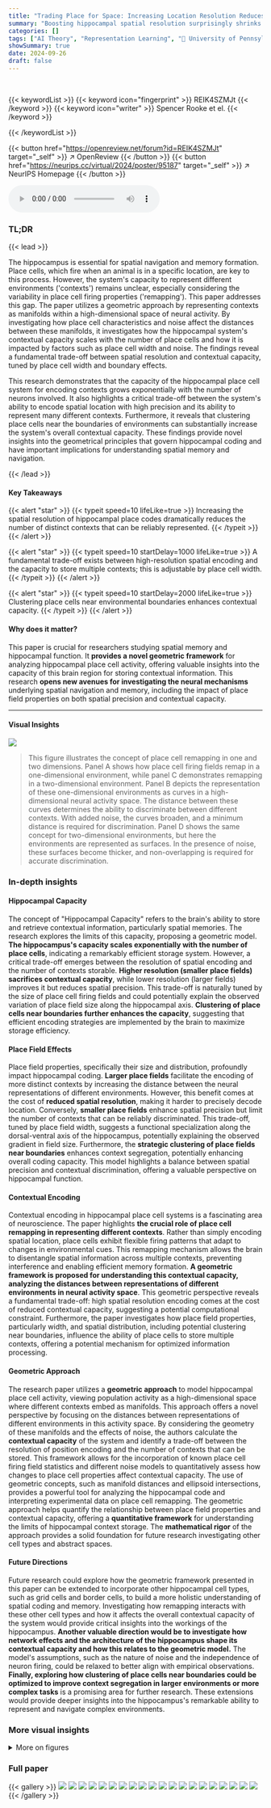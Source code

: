 ```yaml
---
title: "Trading Place for Space: Increasing Location Resolution Reduces Contextual Capacity in Hippocampal Codes"
summary: "Boosting hippocampal spatial resolution surprisingly shrinks its contextual memory capacity, revealing a crucial trade-off between precision and context storage."
categories: []
tags: ["AI Theory", "Representation Learning", "🏢 University of Pennsylvania",]
showSummary: true
date: 2024-09-26
draft: false
---
```


<br>

{{< keywordList >}}
{{< keyword icon="fingerprint" >}} REIK4SZMJt {{< /keyword >}}
{{< keyword icon="writer" >}} Spencer Rooke et el. {{< /keyword >}}
 
{{< /keywordList >}}

{{< button href="https://openreview.net/forum?id=REIK4SZMJt" target="_self" >}}
↗ OpenReview
{{< /button >}}
{{< button href="https://neurips.cc/virtual/2024/poster/95187" target="_self" >}}
↗ NeurIPS Homepage
{{< /button >}}


<audio controls>
    <source src="https://ai-paper-reviewer.com/REIK4SZMJt/podcast.wav" type="audio/wav">
    Your browser does not support the audio element.
</audio>


### TL;DR


{{< lead >}}

The hippocampus is essential for spatial navigation and memory formation.  Place cells, which fire when an animal is in a specific location, are key to this process. However, the system's capacity to represent different environments ('contexts') remains unclear, especially considering the variability in place cell firing properties ('remapping'). This paper addresses this gap. The paper utilizes a geometric approach by representing contexts as manifolds within a high-dimensional space of neural activity. By investigating how place cell characteristics and noise affect the distances between these manifolds, it investigates how the hippocampal system's contextual capacity scales with the number of place cells and how it is impacted by factors such as place cell width and noise.  The findings reveal a fundamental trade-off between spatial resolution and contextual capacity, tuned by place cell width and boundary effects. 

This research demonstrates that the capacity of the hippocampal place cell system for encoding contexts grows exponentially with the number of neurons involved. It also highlights a critical trade-off between the system's ability to encode spatial location with high precision and its ability to represent many different contexts.  Furthermore, it reveals that clustering place cells near the boundaries of environments can substantially increase the system's overall contextual capacity. These findings provide novel insights into the geometrical principles that govern hippocampal coding and have important implications for understanding spatial memory and navigation.

{{< /lead >}}


#### Key Takeaways

{{< alert "star" >}}
{{< typeit speed=10 lifeLike=true >}} Increasing the spatial resolution of hippocampal place codes dramatically reduces the number of distinct contexts that can be reliably represented. {{< /typeit >}}
{{< /alert >}}

{{< alert "star" >}}
{{< typeit speed=10 startDelay=1000 lifeLike=true >}} A fundamental trade-off exists between high-resolution spatial encoding and the capacity to store multiple contexts; this is adjustable by place cell width. {{< /typeit >}}
{{< /alert >}}

{{< alert "star" >}}
{{< typeit speed=10 startDelay=2000 lifeLike=true >}} Clustering place cells near environmental boundaries enhances contextual capacity. {{< /typeit >}}
{{< /alert >}}

#### Why does it matter?
This paper is crucial for researchers studying spatial memory and hippocampal function.  It **provides a novel geometric framework** for analyzing hippocampal place cell activity, offering valuable insights into the capacity of this brain region for storing contextual information. This research **opens new avenues for investigating the neural mechanisms** underlying spatial navigation and memory, including the impact of place field properties on both spatial precision and contextual capacity.

------
#### Visual Insights



![](https://ai-paper-reviewer.com/REIK4SZMJt/figures_1_1.jpg)

> This figure illustrates the concept of place cell remapping in one and two dimensions. Panel A shows how place cell firing fields remap in a one-dimensional environment, while panel C demonstrates remapping in a two-dimensional environment. Panel B depicts the representation of these one-dimensional environments as curves in a high-dimensional neural activity space. The distance between these curves determines the ability to discriminate between different contexts. With added noise, the curves broaden, and a minimum distance is required for discrimination. Panel D shows the same concept for two-dimensional environments, but here the environments are represented as surfaces. In the presence of noise, these surfaces become thicker, and non-overlapping is required for accurate discrimination.







### In-depth insights


#### Hippocampal Capacity
The concept of "Hippocampal Capacity" refers to the brain's ability to store and retrieve contextual information, particularly spatial memories.  The research explores the limits of this capacity, proposing a geometric model. **The hippocampus's capacity scales exponentially with the number of place cells**, indicating a remarkably efficient storage system. However, a critical trade-off emerges between the resolution of spatial encoding and the number of contexts storable. **Higher resolution (smaller place fields) sacrifices contextual capacity**, while lower resolution (larger fields) improves it but reduces spatial precision. This trade-off is naturally tuned by the size of place cell firing fields and could potentially explain the observed variation of place field size along the hippocampal axis.  **Clustering of place cells near boundaries further enhances the capacity**, suggesting that efficient encoding strategies are implemented by the brain to maximize storage efficiency.

#### Place Field Effects
Place field properties, specifically their size and distribution, profoundly impact hippocampal coding.  **Larger place fields** facilitate the encoding of more distinct contexts by increasing the distance between the neural representations of different environments. However, this benefit comes at the cost of **reduced spatial resolution**, making it harder to precisely decode location. Conversely, **smaller place fields** enhance spatial precision but limit the number of contexts that can be reliably discriminated. This trade-off, tuned by place field width, suggests a functional specialization along the dorsal-ventral axis of the hippocampus, potentially explaining the observed gradient in field size.  Furthermore, the **strategic clustering of place fields near boundaries** enhances context segregation, potentially enhancing overall coding capacity. This model highlights a balance between spatial precision and contextual discrimination, offering a valuable perspective on hippocampal function.

#### Contextual Encoding
Contextual encoding in hippocampal place cell systems is a fascinating area of neuroscience.  The paper highlights **the crucial role of place cell remapping in representing different contexts**.  Rather than simply encoding spatial location, place cells exhibit flexible firing patterns that adapt to changes in environmental cues. This remapping mechanism allows the brain to disentangle spatial information across multiple contexts, preventing interference and enabling efficient memory formation. **A geometric framework is proposed for understanding this contextual capacity, analyzing the distances between representations of different environments in neural activity space**. This geometric perspective reveals a fundamental trade-off: high spatial resolution encoding comes at the cost of reduced contextual capacity, suggesting a potential computational constraint.  Furthermore, the paper investigates how place field properties, particularly width, and spatial distribution, including potential clustering near boundaries, influence the ability of place cells to store multiple contexts, offering a potential mechanism for optimized information processing.

#### Geometric Approach
The research paper utilizes a **geometric approach** to model hippocampal place cell activity, viewing population activity as a high-dimensional space where different contexts embed as manifolds.  This approach offers a novel perspective by focusing on the distances between representations of different environments in this activity space. By considering the geometry of these manifolds and the effects of noise, the authors calculate the **contextual capacity** of the system and identify a trade-off between the resolution of position encoding and the number of contexts that can be stored. This framework allows for the incorporation of known place cell firing field statistics and different noise models to quantitatively assess how changes to place cell properties affect contextual capacity. The use of geometric concepts, such as manifold distances and ellipsoid intersections, provides a powerful tool for analyzing the hippocampal code and interpreting experimental data on place cell remapping. The geometric approach helps quantify the relationship between place field properties and contextual capacity, offering a **quantitative framework** for understanding the limits of hippocampal context storage.  The **mathematical rigor** of the approach provides a solid foundation for future research investigating other cell types and abstract spaces.

#### Future Directions
Future research could explore how the geometric framework presented in this paper can be extended to incorporate other hippocampal cell types, such as grid cells and border cells, to build a more holistic understanding of spatial coding and memory. Investigating how remapping interacts with these other cell types and how it affects the overall contextual capacity of the system would provide critical insights into the workings of the hippocampus.  **Another valuable direction would be to investigate how network effects and the architecture of the hippocampus shape its contextual capacity and how this relates to the geometric model.**  The model's assumptions, such as the nature of noise and the independence of neuron firing, could be relaxed to better align with empirical observations.  **Finally, exploring how clustering of place cells near boundaries could be optimized to improve context segregation in larger environments or more complex tasks** is a promising area for further research. These extensions would provide deeper insights into the hippocampus's remarkable ability to represent and navigate complex environments.


### More visual insights

<details>
<summary>More on figures
</summary>


![](https://ai-paper-reviewer.com/REIK4SZMJt/figures_4_1.jpg)

> This figure shows the results of the simulations performed in the paper. Panel A shows the distributions of the minimum distances in rate space for both the constant and rate-dependent noise models. Panel B displays the probability that two contexts are distinguishable given different noise levels and numbers of neurons. Finally, panel C depicts the relationship between the number of storable contexts, the number of neurons, and different noise levels. The black line in panel C is a prediction made based on the theoretical analysis.


![](https://ai-paper-reviewer.com/REIK4SZMJt/figures_6_1.jpg)

> This figure shows the value of the exponential γ (which determines how the number of storable contexts scales with the number of neurons) as a function of firing field width and noise level.  It demonstrates that the optimal firing field width depends on the environment dimensionality (1D vs 2D) and the type of noise model (Gaussian vs. Poisson-like).  The white lines show when the system can no longer distinguish between contexts. The Poisson noise model is more robust to noise, and narrower relative widths are preferable in larger environments.


![](https://ai-paper-reviewer.com/REIK4SZMJt/figures_7_1.jpg)

> This figure shows the value of the exponential y (related to the capacity of the hippocampal place cell system) as a function of firing field width and noise level.  The results are shown for both Gaussian (rate-independent) and Poisson-like (rate-dependent) noise models in both one-dimensional (1m) and two-dimensional (1m²) environments.  The plots reveal a trade-off between context separation and spatial resolution tuned by the firing field width.  The Poisson-like model is generally more robust to noise. White lines indicate the non-separable regime where context discrimination is no longer reliable.


![](https://ai-paper-reviewer.com/REIK4SZMJt/figures_8_1.jpg)

> Figure 5 shows the effect of inhomogeneous place cell distribution on context separation. Panel A displays the surface of minimum distances in neural activity space between two contexts as a function of the positions within each context. Panel B shows the average minimum distance for different firing field widths and place cell distribution biases. Panel C shows the optimal bias for different firing field widths. Panel D shows that the average minimum distance is minimum near the boundary when the bias parameter is 1.


![](https://ai-paper-reviewer.com/REIK4SZMJt/figures_13_1.jpg)

> This figure shows the distributions of the number of firing fields per neuron, as determined by the gamma-Poisson distribution used in the simulations.  The top row displays these distributions for one-dimensional environments of varying lengths (1m to 8m), while the bottom row shows the distributions for two-dimensional environments (1m² to 8m²).  The key observation is that as the size of the environment increases, a larger number of neurons become active and contribute to the representation.


![](https://ai-paper-reviewer.com/REIK4SZMJt/figures_16_1.jpg)

> This figure shows the numerical results supporting the theoretical prediction that the constants μδ, λδ, μφ, and λφ, related to the mean and variance of the minimum distances in rate space for both Gaussian and Poisson-like noise models, remain independent of the number of neurons (N) when N is large.  The plots show that the values of these parameters converge as N increases, demonstrating that the scaling behavior of the minimum distances is well-approximated by the theoretical model in the large N limit. This supports the analytical derivations made in the paper.


![](https://ai-paper-reviewer.com/REIK4SZMJt/figures_20_1.jpg)

> This figure shows the calculated value of the exponential y (from equation 14 in the paper) at large N, which represents the exponential growth of the number of storable contexts with the number of neurons, plotted as a function of firing field width and neuronal noise.  The results are shown for both Gaussian (rate-independent) and Poisson-like (rate-dependent) noise models, and for both one-dimensional (1m) and two-dimensional (1m²) environments of varying sizes.  The white lines in each subplot indicate the transition to a regime where context separation is no longer possible. Overall, the figure demonstrates a trade-off between firing field width and contextual capacity, influenced by the type of noise and the dimensionality of the environment.


![](https://ai-paper-reviewer.com/REIK4SZMJt/figures_24_1.jpg)

> This figure shows beta distributions used to bias the placement of place cell centers towards the boundaries of the environment.  The parameter 'a' controls the degree of uniformity; when a=1, the distribution is uniform. As 'a' decreases, the distribution becomes increasingly concentrated near the boundaries. The plot visualizes this by showing how the probability density changes as a function of position (x/L) across different values of 'a'.


</details>






### Full paper

{{< gallery >}}
<img src="https://ai-paper-reviewer.com/REIK4SZMJt/1.png" class="grid-w50 md:grid-w33 xl:grid-w25" />
<img src="https://ai-paper-reviewer.com/REIK4SZMJt/2.png" class="grid-w50 md:grid-w33 xl:grid-w25" />
<img src="https://ai-paper-reviewer.com/REIK4SZMJt/3.png" class="grid-w50 md:grid-w33 xl:grid-w25" />
<img src="https://ai-paper-reviewer.com/REIK4SZMJt/4.png" class="grid-w50 md:grid-w33 xl:grid-w25" />
<img src="https://ai-paper-reviewer.com/REIK4SZMJt/5.png" class="grid-w50 md:grid-w33 xl:grid-w25" />
<img src="https://ai-paper-reviewer.com/REIK4SZMJt/6.png" class="grid-w50 md:grid-w33 xl:grid-w25" />
<img src="https://ai-paper-reviewer.com/REIK4SZMJt/7.png" class="grid-w50 md:grid-w33 xl:grid-w25" />
<img src="https://ai-paper-reviewer.com/REIK4SZMJt/8.png" class="grid-w50 md:grid-w33 xl:grid-w25" />
<img src="https://ai-paper-reviewer.com/REIK4SZMJt/9.png" class="grid-w50 md:grid-w33 xl:grid-w25" />
<img src="https://ai-paper-reviewer.com/REIK4SZMJt/10.png" class="grid-w50 md:grid-w33 xl:grid-w25" />
<img src="https://ai-paper-reviewer.com/REIK4SZMJt/11.png" class="grid-w50 md:grid-w33 xl:grid-w25" />
<img src="https://ai-paper-reviewer.com/REIK4SZMJt/12.png" class="grid-w50 md:grid-w33 xl:grid-w25" />
<img src="https://ai-paper-reviewer.com/REIK4SZMJt/13.png" class="grid-w50 md:grid-w33 xl:grid-w25" />
<img src="https://ai-paper-reviewer.com/REIK4SZMJt/14.png" class="grid-w50 md:grid-w33 xl:grid-w25" />
<img src="https://ai-paper-reviewer.com/REIK4SZMJt/15.png" class="grid-w50 md:grid-w33 xl:grid-w25" />
<img src="https://ai-paper-reviewer.com/REIK4SZMJt/16.png" class="grid-w50 md:grid-w33 xl:grid-w25" />
<img src="https://ai-paper-reviewer.com/REIK4SZMJt/17.png" class="grid-w50 md:grid-w33 xl:grid-w25" />
<img src="https://ai-paper-reviewer.com/REIK4SZMJt/18.png" class="grid-w50 md:grid-w33 xl:grid-w25" />
<img src="https://ai-paper-reviewer.com/REIK4SZMJt/19.png" class="grid-w50 md:grid-w33 xl:grid-w25" />
<img src="https://ai-paper-reviewer.com/REIK4SZMJt/20.png" class="grid-w50 md:grid-w33 xl:grid-w25" />
{{< /gallery >}}
